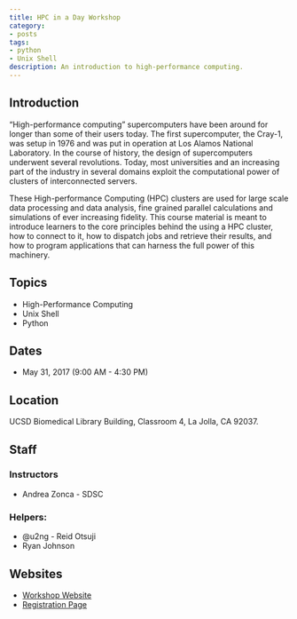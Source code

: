 ```yaml
---
title: HPC in a Day Workshop
category:
- posts
tags:
- python
- Unix Shell
description: An introduction to high-performance computing.
---
```


## Introduction
“High-performance computing” supercomputers have been around for longer than some of their users today. The first supercomputer, the Cray-1, was setup in 1976 and was put in operation at Los Alamos National Laboratory. In the course of history, the design of supercomputers underwent several revolutions. Today, most universities and an increasing part of the industry in several domains exploit the computational power of clusters of interconnected servers.

These High-performance Computing (HPC) clusters are used for large scale data processing and data analysis, fine grained parallel calculations and simulations of ever increasing fidelity. This course material is meant to introduce learners to the core principles behind the using a HPC cluster, how to connect to it, how to dispatch jobs and retrieve their results, and how to program applications that can harness the full power of this machinery.

## Topics

* High-Performance Computing
* Unix Shell
* Python

## Dates

* May 31, 2017 (9:00 AM - 4:30 PM)

## Location
UCSD Biomedical Library Building, Classroom 4, La Jolla, CA 92037.

## Staff

### Instructors
* Andrea Zonca - SDSC

### Helpers:
* @u2ng - Reid Otsuji
* Ryan Johnson

## Websites
* [Workshop Website](https://psteinb.github.io/hpc-in-a-day/)
* [Registration Page](https://ucsd.libcal.com/event/3324412)

